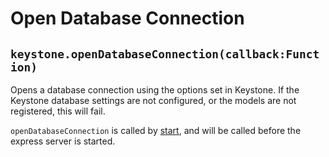 # Open Database Connection

## `keystone.openDatabaseConnection(callback:Function)`

Opens a database connection using the options set in Keystone. If the Keystone database settings are not configured, or the models are not registered, this will fail.

`openDatabaseConnection` is called by [start](/api/methods/start), and will be called before the express server is started.
